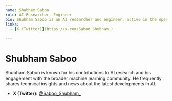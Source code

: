```yaml
---
name: Shubham Saboo
role: AI Researcher, Engineer
bio: Shubham Saboo is an AI researcher and engineer, active in the open-source and machine learning community. He shares insights, research, and updates on AI advancements and model releases.
links:
  - [X (Twitter)](https://x.com/Saboo_Shubham_)

---
```


# Shubham Saboo

Shubham Saboo is known for his contributions to AI research and his engagement with the broader machine learning community. He frequently shares technical insights and news about the latest developments in AI.

- **X (Twitter):** [@Saboo_Shubham_](https://x.com/Saboo_Shubham_)

